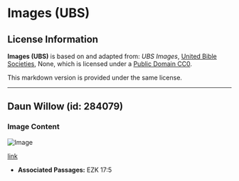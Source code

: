 # Images (UBS)

## License Information

**Images (UBS)** is based on and adapted from: _UBS Images_, [United Bible Societies](https://unitedbiblesocieties.org/), None, which is licensed under a [Public Domain CC0](https://creativecommons.org/public-domain/cc0/).

This markdown version is provided under the same license.



--------------------------------

## Daun Willow (id: 284079)

### Image Content

![Image](https://cdn.aquifer.bible/aquifer-content/resources/Media/WEB-0919_willow_leaf.jpg)

[link](https://cdn.aquifer.bible/aquifer-content/resources/Media/WEB-0919_willow_leaf.jpg)

* **Associated Passages:** EZK 17:5

